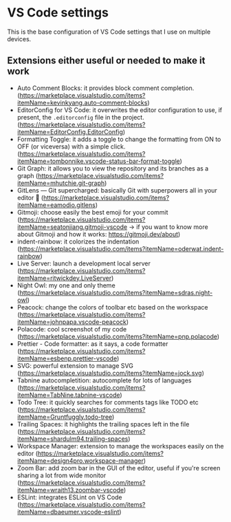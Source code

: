 # VS Code settings

This is the base configuration of VS Code settings that I use on multiple devices. 

## Extensions either useful or needed to make it work

- Auto Comment Blocks: it provides block comment completion. (https://marketplace.visualstudio.com/items?itemName=kevinkyang.auto-comment-blocks)
- EditorConfig for VS Code: it overwrites the editor configuration to use, if present, the `.editorconfig` file in the project. (https://marketplace.visualstudio.com/items?itemName=EditorConfig.EditorConfig)
- Formatting Toggle: it adds a toggle to change the formatting from ON to OFF (or viceversa) with a simple click. (https://marketplace.visualstudio.com/items?itemName=tombonnike.vscode-status-bar-format-toggle)
- Git Graph: it allows you to view the repository and its branches as a graph (https://marketplace.visualstudio.com/items?itemName=mhutchie.git-graph)
- GitLens — Git supercharged: basically Git with superpowers all in your editor 🙌 (https://marketplace.visualstudio.com/items?itemName=eamodio.gitlens)
- Gitmoji: choose easily the best emoji for your commit (https://marketplace.visualstudio.com/items?itemName=seatonjiang.gitmoji-vscode -> if you want to know more about Gitmoji and how it works: https://gitmoji.dev/about)
- indent-rainbow: it colorizes the indentation (https://marketplace.visualstudio.com/items?itemName=oderwat.indent-rainbow)
- Live Server: launch a development local server (https://marketplace.visualstudio.com/items?itemName=ritwickdey.LiveServer)
- Night Owl: my one and only theme (https://marketplace.visualstudio.com/items?itemName=sdras.night-owl)
- Peacock: change the colors of toolbar etc based on the workspace (https://marketplace.visualstudio.com/items?itemName=johnpapa.vscode-peacock)
- Polacode: cool screenshot of my code (https://marketplace.visualstudio.com/items?itemName=pnp.polacode)
- Prettier - Code formatter: as it says, a code formatter (https://marketplace.visualstudio.com/items?itemName=esbenp.prettier-vscode)
- SVG: powerful extension to manage SVG (https://marketplace.visualstudio.com/items?itemName=jock.svg)
- Tabnine autocompletition: autocomplete for lots of languages (https://marketplace.visualstudio.com/items?itemName=TabNine.tabnine-vscode)
- Todo Tree: it quickly searches for comments tags like TODO etc (https://marketplace.visualstudio.com/items?itemName=Gruntfuggly.todo-tree) 
- Trailing Spaces: it highlights the trailing spaces left in the file (https://marketplace.visualstudio.com/items?itemName=shardulm94.trailing-spaces)
- Workspace Manager: extension to manage the workspaces easily on the editor (https://marketplace.visualstudio.com/items?itemName=design4pro.workspace-manager) 
- Zoom Bar: add zoom bar in the GUI of the editor, useful if you're screen sharing a lot from wide monitor (https://marketplace.visualstudio.com/items?itemName=wraith13.zoombar-vscode)
- ESLint: integrates ESLint on VS Code (https://marketplace.visualstudio.com/items?itemName=dbaeumer.vscode-eslint)
